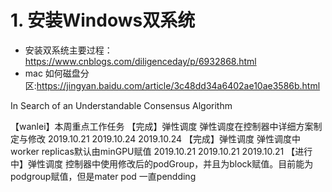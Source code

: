 # 1. 安装Windows双系统
* 安装双系统主要过程：https://www.cnblogs.com/diligenceday/p/6932868.html
* mac 如何磁盘分区:https://jingyan.baidu.com/article/3c48dd34a6402ae10ae3586b.html

In Search of an Understandable Consensus Algorithm


【wanlei】本周重点工作任务
【完成】弹性调度 弹性调度在控制器中详细方案制定与修改 2019.10.21  2019.10.24 2019.10.24 
【完成】弹性调度 弹性调度中worker replicas默认由minGPU赋值 2019.10.21 2019.10.21 2019.10.21
【进行中】弹性调度 控制器中使用修改后的podGroup，并且为block赋值。目前能为podgroup赋值，但是mater pod 一直pendding